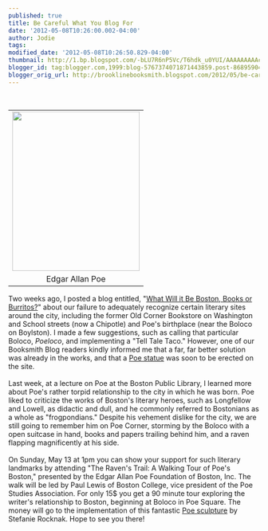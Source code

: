 ```yaml
---
published: true
title: Be Careful What You Blog For
date: '2012-05-08T10:26:00.002-04:00'
author: Jodie
tags: 
modified_date: '2012-05-08T10:26:50.829-04:00'
thumbnail: http://1.bp.blogspot.com/-bLU7R6nP5Vc/T6hdk_u0YUI/AAAAAAAAAc8/o5aENkK22T8/s72-c/mini_500_5601_1209177392211052.jpg
blogger_id: tag:blogger.com,1999:blog-5767374071871443859.post-8689590410539559019
blogger_orig_url: http://brooklinebooksmith.blogspot.com/2012/05/be-careful-what-you-blog-for.html
---
```


﻿﻿﻿ <br /><table cellpadding="0" cellspacing="0" class="tr-caption-container" style="clear: right; cssfloat: right; float: right; margin-bottom: 1em; text-align: left;"><tbody><tr><td style="text-align: center;"><a href="http://1.bp.blogspot.com/-bLU7R6nP5Vc/T6hdk_u0YUI/AAAAAAAAAc8/o5aENkK22T8/s1600/mini_500_5601_1209177392211052.jpg" imageanchor="1" style="clear: left; cssfloat: left; margin-bottom: 1em; margin-left: auto; margin-right: auto;"><img border="0" height="320" mea="true" src="http://1.bp.blogspot.com/-bLU7R6nP5Vc/T6hdk_u0YUI/AAAAAAAAAc8/o5aENkK22T8/s320/mini_500_5601_1209177392211052.jpg" width="255" /></a></td></tr><tr><td class="tr-caption" style="text-align: center;">Edgar Allan Poe</td></tr></tbody></table>﻿ <br /><div style="border-bottom: medium none; border-left: medium none; border-right: medium none; border-top: medium none;">Two weeks ago, I posted a blog entitled, "<a href="http://brooklinebooksmith.blogspot.com/2012/04/what-will-it-be-boston-books-or.html">What Will it Be Boston, Books or Burritos?</a>" about our failure to adequately recognize certain literary sites around the city, including the former Old Corner Bookstore on Washington and School streets (now a Chipotle) and Poe's birthplace (near the Boloco on Boylston). I made a few suggestions, such as calling that particular Boloco, <i>Poeloco</i>, and implementing a "Tell Tale Taco." However, one of our Booksmith Blog readers kindly informed me that a far, far better solution was already in the works, and that a <a href="http://www.boston.com/yourtown/news/beacon_hill/2012/04/life-size_poe_statue_chosen_to.html">Poe statue</a> was soon to be erected on the site.</div><div style="border-bottom: medium none; border-left: medium none; border-right: medium none; border-top: medium none;"><br /></div><div style="border-bottom: medium none; border-left: medium none; border-right: medium none; border-top: medium none;">Last week, at a lecture on Poe at the Boston Public Library, I learned more about Poe's rather torpid relationship to the city in which he was born. Poe liked to criticize the works of Boston's literary heroes, such as Longfellow and Lowell, as didactic and dull, and he commonly referred to Bostonians as a whole as "frogpondians." Despite his vehement dislike for the city, we are still going to remember him on Poe Corner, storming by the Boloco with a open suitcase in hand, books and papers trailing behind him, and a raven flapping magnificently at his side.</div><div style="border-bottom: medium none; border-left: medium none; border-right: medium none; border-top: medium none;"><br /></div><div style="border-bottom: medium none; border-left: medium none; border-right: medium none; border-top: medium none;">On Sunday, May 13 at 1pm you can show your support for such literary landmarks by attending "The Raven's Trail: A Walking Tour of Poe's Boston," presented by the Edgar Allan Poe Foundation of Boston, Inc. The walk will be led by Paul Lewis of Boston College, vice president of the Poe Studies Association. For only 15$ you get a 90 minute tour exploring the writer's relationship to Boston, beginning at Boloco in Poe Square. The money will go to the implementation of this fantastic <a href="http://www.boston.com/yourtown/news/beacon_hill/2012/04/life-size_poe_statue_chosen_to.html">Poe sculpture</a> by Stefanie Rocknak. Hope to see you there!</div><div class="separator" style="border-bottom: medium none; border-left: medium none; border-right: medium none; border-top: medium none; clear: both; text-align: center;"></div>